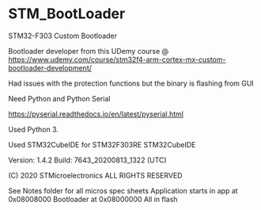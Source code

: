 # STM_BootLoader
STM32-F303 Custom Bootloader

Bootloader developer from this UDemy course @ 
https://www.udemy.com/course/stm32f4-arm-cortex-mx-custom-bootloader-development/ 

Had issues with the protection functions but the binary is flashing from GUI

Need Python and Python Serial 

https://pyserial.readthedocs.io/en/latest/pyserial.html 

Used Python 3. 

Used STM32CubeIDE for STM32F303RE
STM32CubeIDE

Version: 1.4.2
Build: 7643_20200813_1322 (UTC)

(C) 2020 STMicroelectronics ALL RIGHTS RESERVED

See Notes folder for all micros spec sheets 
Application starts in app at 0x08008000 
Bootloader at 0x08000000
All in flash